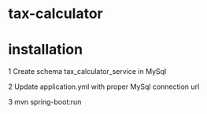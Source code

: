 # tax-calculator

# installation

1 Create schema tax_calculator_service in MySql

2 Update application.yml with proper MySql connection url

3 mvn spring-boot:run